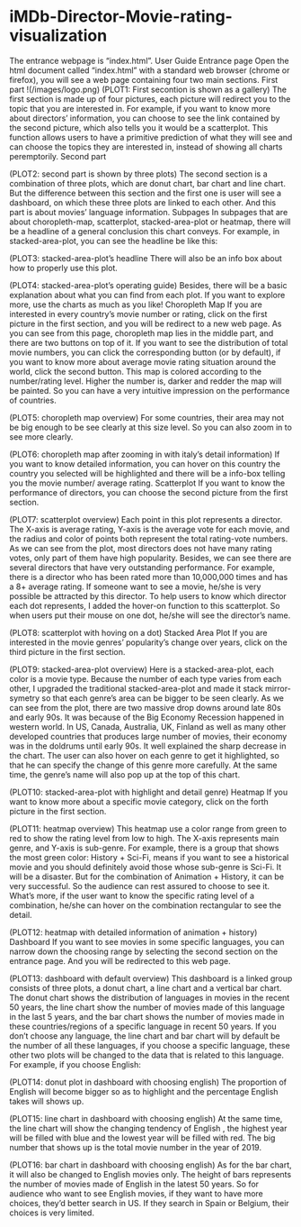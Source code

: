 # iMDb-Director-Movie-rating-visualization
The entrance webpage is “index.html”.
User Guide
Entrance page
Open the html document called “index.html” with a standard web browser (chrome or firefox), you will see a web page containing four two main sections.
First part
!(/images/logo.png)
(PLOT1: First secontion is shown as a gallery)
The first section is made up of four pictures, each picture will redirect you to the topic that you are interested in.
For example, if you want to know more about directors’ information, you can choose to see the link contained by the second picture, which also tells you it would be a scatterplot.
This function allows users to have a primitive prediction of what they will see and can choose the topics they are interested in, instead of showing all charts peremptorily.
Second part

(PLOT2: second part is shown by three plots)
The second section is a combination of three plots, which are donut chart, bar chart and line chart. But the difference between this section and the first one is user will see a dashboard, on which these three plots are linked to each other. And this part is about movies’ language information.
Subpages
In subpages that are about choropleth-map, scatterplot, stacked-area-plot or heatmap, there will be a headline of a general conclusion this chart conveys. For example, in stacked-area-plot, you can see the headline be like this:

(PLOT3: stacked-area-plot’s headline
There will also be an info box about how to properly use this plot.

(PLOT4: stacked-area-plot’s operating guide)
Besides, there will be a basic explanation about what you can find from each plot. If you want to explore more, use the charts as much as you like!
Choropleth Map
If you are interested in every country’s movie number or rating, click on the first picture in the first section, and you will be redirect to a new web page.
As you can see from this page, choropleth map lies in the middle part, and there are two buttons on top of it. If you want to see the distribution of total movie numbers, you can click the corresponding button (or by default), if you want to know more about average movie rating situation around the world, click the second button. 
This map is colored according to the number/rating level. Higher the number is, darker and redder the map will be painted. So you can have a very intuitive impression on the performance of countries. 

(PLOT5: choropleth map overview)
For some countries, their area may not be big enough to be see clearly at this size level. So you can also zoom in to see more clearly.

(PLOT6: choropleth map after zooming in with italy’s detail information)
If you want to know detailed information, you can hover on this country the country you selected will be highlighted and there will be a info-box telling you the movie number/ average rating.
Scatterplot
If you want to know the performance of directors, you can choose the second picture from the first section.

(PLOT7: scatterplot overview)
Each point in this plot represents a director. The X-axis is average rating, Y-axis is the average vote for each movie, and the radius and color of points both represent the total rating-vote numbers.
As we can see from the plot, most directors does not have many rating votes, only part of them have high popularity. Besides, we can see there are several directors that have very outstanding performance. For example, there is a director who has been rated more than 10,000,000 times and has a 8+ average rating. If someone want to see a movie, he/she is very possible be attracted by this director.
To help users to know which director each dot represents, I added the hover-on function to this scatterplot. So when users put their mouse on one dot, he/she will see the director’s name.

(PLOT8: scatterplot with hoving on a dot)
 Stacked Area Plot
If you are interested in the movie genres’ popularity’s change over years, click on the third picture in the first section. 

(PLOT9: stacked-area-plot overview)
Here is a stacked-area-plot, each color is a movie type. Because the number of each type varies from each other, I upgraded the traditional stacked-area-plot and made it stack mirror-symetry  so that each genre’s area can be bigger to be seen clearly.
As we can see from the plot, there are two massive drop downs around late 80s and early 90s. It was because of the Big Economy Recession happened in western world. In US, Canada, Australia, UK, Finland as well as many other developed countries that produces large number of movies, their economy was in the doldrums until early 90s. It well explained the sharp decrease in the chart.
The user can also hover on each genre to get it highlighted, so that he can specify the change of this genre more carefully. At the same time, the genre’s name will also pop up at the top of this chart.

(PLOT10: stacked-area-plot with highlight and detail genre)
Heatmap
If you want to know more about a specific movie category, click on the forth picture in the first section. 

(PLOT11: heatmap overview)
This heatmap use a color range from green to red to show the rating level from low to high. The X-axis represents main genre, and Y-axis is sub-genre. For example, there is a group that shows the most green color: History + Sci-Fi, means if you want to see a historical movie and you should definitely avoid those whose sub-genre is Sci-Fi. It will be a disaster. But for the combination of Animation + History, it can be very successful. So the audience can rest assured to choose to see it.
What’s more, if the user want to know the specific rating level of a combination, he/she can hover on the combination rectangular to see the detail.

(PLOT12: heatmap with detailed information of animation + history)
Dashboard
If you want to see movies in some specific languages, you can narrow down the choosing range by selecting the second section on the entrance page. And you will be redirected to this web page.

(PLOT13: dashboard with default overview)
This dashboard is a linked group consists of three plots, a donut chart, a line chart and a vertical bar chart. The donut chart shows the distribution of languages in movies in the recent 50 years, the line chart show the number of movies made of this language in the last 5 years, and the bar chart shows the number of movies made in these countries/regions of a specific language in recent 50 years.
If you don’t choose any language, the line chart and bar chart will by default be the number of all these languages, if you choose a specific language, these other two plots will be changed to the data that is related to this language.
For example, if you choose English:

(PLOT14: donut plot in dashboard with choosing english)
The proportion of English will become bigger so as to highlight and the percentage English takes will shows up.

(PLOT15: line chart in dashboard with choosing english)
At the same time, the line chart will show the changing tendency of English , the highest year will be filled with blue and the lowest year will be filled with red. The big number that shows up is the total movie number in the year of 2019.


(PLOT16: bar chart in dashboard with choosing english)
As for the bar chart, it will also be changed to English movies only. The height of bars represents the number of movies made of English in the latest 50 years. 
So for audience who want to see English movies, if they want to have more choices, they’d better search in US. If they search in Spain or Belgium, their choices is very limited.
